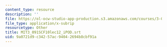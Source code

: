```yaml
---
content_type: resource
description: ''
file: https://ol-ocw-studio-app-production.s3.amazonaws.com/courses/3-091sc-introduction-to-solid-state-chemistry-fall-2010/9a0721d9c34257ac94042694b8cbf91a_MIT3_091SCF10lec12_iPOD.vtt
file_type: application/x-subrip
resourcetype: Other
title: MIT3_091SCF10lec12_iPOD.srt
uid: 9a0721d9-c342-57ac-9404-2694b8cbf91a
---
```

